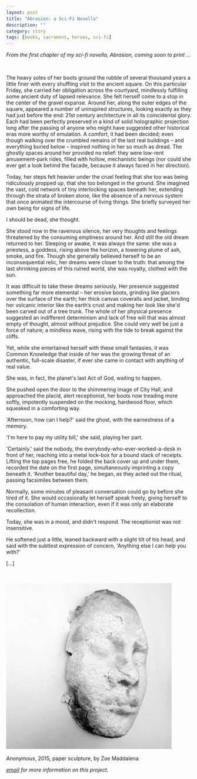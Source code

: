 ```yaml
---
layout: post
title: "Abrasion: a Sci-Fi Novella"
description: ""
category: story
tags: [books, sacrament, heroes, sci-fi]
---
```


*From the first chapter of my sci-fi novella, Abrasion, coming soon to print ...*

<p>&nbsp;</p>


The heavy soles of her boots ground the rubble of several thousand years a little finer with every shuffling visit to the ancient square. On this particular Friday, she carried her obligation across the courtyard, mindlessly fulfilling some ancient duty of lapsed relevance. She felt herself come to a stop in the center of the gravel expanse. Around her, along the outer edges of the square, appeared a number of uninspired structures, looking exactly as they had just before the end: 21st century architecture in all its coincidental glory. Each had been perfectly preserved in a kind of solid holographic projection long after the passing of anyone who might have suggested other historical eras more worthy of emulation. A comfort, it had been decided; even though walking over the crumbled remains of the last real buildings – and everything buried below – inspired nothing in her so much as dread. The ghostly spaces around her provided no relief: they were low-rent amusement-park rides, filled with hollow, mechanistic beings (nor could she ever get a look behind the facade, because it always faced in her direction). 

Today, her steps felt heavier under the cruel feeling that she too was being ridiculously propped up, that she too belonged in the ground. She imagined the vast, cold network of tiny interlocking spaces beneath her, extending through the strata of broken stone, like the absence of a nervous system that once animated the intercourse of living things. She briefly surveyed her own being for signs of life.

I should be dead, she thought.

She stood now in the ravenous silence, her very thoughts and feelings threatened by the consuming emptiness around her. And still the old dream returned to her. Sleeping or awake, it was always the same: she was a priestess, a goddess, rising above the horizon, a towering plume of ash, smoke, and fire. Though she generally believed herself to be an inconsequential relic, her dreams were closer to the truth: that among the last shrinking pieces of this ruined world, she was royalty, clothed with the sun.
	
It was difficult to take these dreams seriously. Her presence suggested something far more elemental – her erosive boots, grinding like glaciers over the surface of the earth; her thick canvas coveralls and jacket, binding her volcanic interior like the earth’s crust and making her look like she'd been carved out of a tree trunk. The whole of her physical presence suggested an indifferent determinism and lack of free will that was almost empty of thought, almost without prejudice. She could very well be just a force of nature; a mindless wave, rising with the tide to break against the cliffs.

Yet, while she entertained herself with these small fantasies, it was Common Knowledge that inside of her was the growing threat of an authentic, full-scale disaster, if ever she came in contact with anything of real value.

She was, in fact, the planet's last Act of God, waiting to happen.

She pushed open the door to the shimmering image of City Hall, and approached the placid, alert receptionist, her boots now treading more softly, impotently suspended on the mocking, hardwood floor, which squeaked in a comforting way.

'Afternoon, how can I help?' said the ghost, with the earnestness of a memory.

'I'm here to pay my utility bill,' she said, playing her part.

'Certainly.' said the nobody, the everybody-who-ever-worked-a-desk in front of her, reaching into a metal lock-box for a bound stack of receipts. Lifting the top pages free, he folded the back cover up and under them, recorded the date on the first page, simultaneously imprinting a copy beneath it. 'Another beautiful day,' he began, as they acted out the ritual, passing facsimiles between them.

Normally, some minutes of pleasant conversation could go by before she tired of it. She would occasionally let herself speak freely, giving herself to the consolation of human interaction, even if it was only an elaborate recollection.

Today, she was in a mood, and didn't respond. The receptionist was not insensitive.

He softened just a little, leaned backward with a slight tilt of his head, and said with the subtlest expression of concern, 'Anything else I can help you with?'

[...]

<p>&nbsp;</p>

![](/assets/anonymous-abrasion.jpg) 

*Anonymous*, 2015, paper sculpture, by Zoe Maddalena

*[email](mailto:dpmaddalena@gmail.com?subject=abrasion) for more information on this project.*
